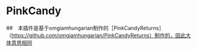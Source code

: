 # PinkCandy
##　本插件是基于omgiamhungarian制作的［PinkCandyReturns］（https://github.com/omgiamhungarian/PinkCandyReturns）制作的，因此大体意思相同
